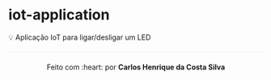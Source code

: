 # iot-application
:bulb: Aplicação IoT para ligar/desligar um LED

<p align="center" style="margin-top: 20px; border-top: 1px solid #eee; padding-top: 20px;">Feito com :heart: por <strong> Carlos Henrique da Costa Silva </strong> </p>
